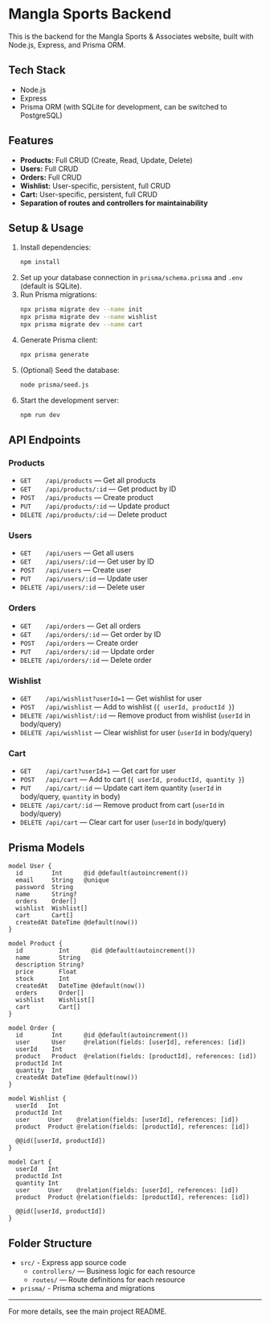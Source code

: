 # Mangla Sports Backend

This is the backend for the Mangla Sports & Associates website, built with Node.js, Express, and Prisma ORM.

## Tech Stack
- Node.js
- Express
- Prisma ORM (with SQLite for development, can be switched to PostgreSQL)

## Features
- **Products:** Full CRUD (Create, Read, Update, Delete)
- **Users:** Full CRUD
- **Orders:** Full CRUD
- **Wishlist:** User-specific, persistent, full CRUD
- **Cart:** User-specific, persistent, full CRUD
- **Separation of routes and controllers for maintainability**

## Setup & Usage

1. Install dependencies:
   ```bash
   npm install
   ```
2. Set up your database connection in `prisma/schema.prisma` and `.env` (default is SQLite).
3. Run Prisma migrations:
   ```bash
   npx prisma migrate dev --name init
   npx prisma migrate dev --name wishlist
   npx prisma migrate dev --name cart
   ```
4. Generate Prisma client:
   ```bash
   npx prisma generate
   ```
5. (Optional) Seed the database:
   ```bash
   node prisma/seed.js
   ```
6. Start the development server:
   ```bash
   npm run dev
   ```

## API Endpoints

### Products
- `GET    /api/products`           — Get all products
- `GET    /api/products/:id`       — Get product by ID
- `POST   /api/products`           — Create product
- `PUT    /api/products/:id`       — Update product
- `DELETE /api/products/:id`       — Delete product

### Users
- `GET    /api/users`              — Get all users
- `GET    /api/users/:id`          — Get user by ID
- `POST   /api/users`              — Create user
- `PUT    /api/users/:id`          — Update user
- `DELETE /api/users/:id`          — Delete user

### Orders
- `GET    /api/orders`             — Get all orders
- `GET    /api/orders/:id`         — Get order by ID
- `POST   /api/orders`             — Create order
- `PUT    /api/orders/:id`         — Update order
- `DELETE /api/orders/:id`         — Delete order

### Wishlist
- `GET    /api/wishlist?userId=1`  — Get wishlist for user
- `POST   /api/wishlist`           — Add to wishlist (`{ userId, productId }`)
- `DELETE /api/wishlist/:id`       — Remove product from wishlist (`userId` in body/query)
- `DELETE /api/wishlist`           — Clear wishlist for user (`userId` in body/query)

### Cart
- `GET    /api/cart?userId=1`      — Get cart for user
- `POST   /api/cart`               — Add to cart (`{ userId, productId, quantity }`)
- `PUT    /api/cart/:id`           — Update cart item quantity (`userId` in body/query, `quantity` in body)
- `DELETE /api/cart/:id`           — Remove product from cart (`userId` in body/query)
- `DELETE /api/cart`               — Clear cart for user (`userId` in body/query)

## Prisma Models

```
model User {
  id        Int      @id @default(autoincrement())
  email     String   @unique
  password  String
  name      String?
  orders    Order[]
  wishlist  Wishlist[]
  cart      Cart[]
  createdAt DateTime @default(now())
}

model Product {
  id          Int      @id @default(autoincrement())
  name        String
  description String?
  price       Float
  stock       Int
  createdAt   DateTime @default(now())
  orders      Order[]
  wishlist    Wishlist[]
  cart        Cart[]
}

model Order {
  id        Int      @id @default(autoincrement())
  user      User     @relation(fields: [userId], references: [id])
  userId    Int
  product   Product  @relation(fields: [productId], references: [id])
  productId Int
  quantity  Int
  createdAt DateTime @default(now())
}

model Wishlist {
  userId   Int
  productId Int
  user     User    @relation(fields: [userId], references: [id])
  product  Product @relation(fields: [productId], references: [id])

  @@id([userId, productId])
}

model Cart {
  userId   Int
  productId Int
  quantity Int
  user     User    @relation(fields: [userId], references: [id])
  product  Product @relation(fields: [productId], references: [id])

  @@id([userId, productId])
}
```

## Folder Structure
- `src/` - Express app source code
  - `controllers/` — Business logic for each resource
  - `routes/` — Route definitions for each resource
- `prisma/` - Prisma schema and migrations

---

For more details, see the main project README. 